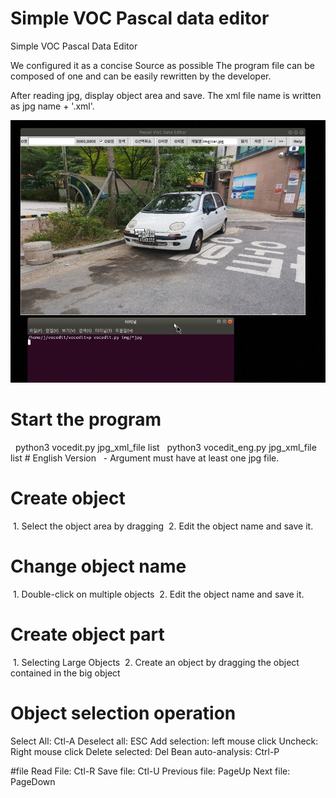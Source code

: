 Simple VOC Pascal data editor
============================

Simple VOC Pascal Data Editor

We configured it as a concise Source as possible
The program file can be composed of one and can be easily rewritten by the developer.

After reading jpg, display object area and save.
The xml file name is written as jpg name + '.xml'.

![VOCEDIT](./image/voc.jpg)

# Start the program
  python3 vocedit.py jpg_xml_file list
  python3 vocedit_eng.py jpg_xml_file list # English Version
  - Argument must have at least one jpg file.

# Create object
 1. Select the object area by dragging
 2. Edit the object name and save it.

# Change object name
 1. Double-click on multiple objects
 2. Edit the object name and save it.

# Create object part
 1. Selecting Large Objects
 2. Create an object by dragging the object contained in the big object

# Object selection operation
Select All: Ctl-A
Deselect all: ESC
Add selection: left mouse click
Uncheck: Right mouse click
Delete selected: Del
Bean auto-analysis: Ctrl-P

#file
Read File: Ctl-R
Save file: Ctl-U
Previous file: PageUp
Next file: PageDown
